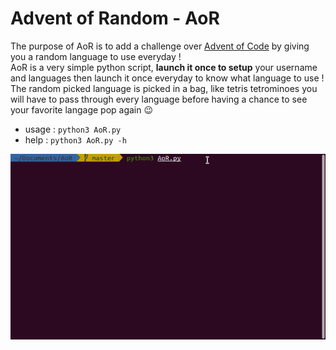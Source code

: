 # Advent of Random - AoR

The purpose of AoR is to add a challenge over [Advent of Code](https://adventofcode.com/) by giving you a random language to use everyday !  
AoR is a very simple python script, **launch it once to setup** your username and languages then launch it once everyday to know what language to use !
The random picked language is picked in a bag, like tetris tetrominoes you will have to pass through every language before having a chance to see your favorite langage pop again 😉 

- usage : `python3 AoR.py`
- help :  `python3 AoR.py -h`

![A gif to demo AoR usage](demo.gif)
